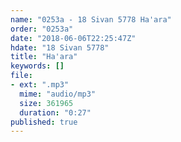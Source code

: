 ```yaml
---
name: "0253a - 18 Sivan 5778 Ha'ara"
order: "0253a"
date: "2018-06-06T22:25:47Z"
hdate: "18 Sivan 5778"
title: "Ha'ara"
keywords: []
file:
- ext: ".mp3"
  mime: "audio/mp3"
  size: 361965
  duration: "0:27"
published: true
---
```


